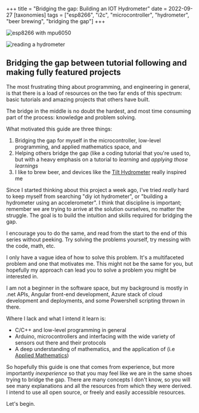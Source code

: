 +++
title = "Bridging the gap: Building an IOT Hydrometer"
date = 2022-09-27
[taxonomies]
tags = ["esp8266", "i2c", "microcontroller", "hydrometer", "beer brewing", "bridging the gap"]
+++

![esp8266 with mpu6050](/images/building_a_hydrometer/project.webp)

![reading a hydrometer](/images/building_a_hydrometer/hydrometer.webp)

## Bridging the gap between tutorial following and making fully featured projects

The most frustrating thing about programming, and engineering in general, is that there is a load of resources on the two far ends of this spectrum: basic tutorials and amazing projects that others have built.

The bridge in the middle is no doubt the hardest, and most time consuming part of the process: knowledge and problem solving.

What motivated this guide are three things:

1. Bridging the gap for myself in the microcontroller, low-level programming, and applied mathematics space, and
2. Helping others bridge the gap (like a coding tutorial that you're used to, but with a heavy emphasis on a tutorial to *learning* and *applying those learnings*
3. I like to brew beer, and devices like the [Tilt Hydrometer](https://tilthydrometer.com/) really inspired me

Since I started thinking about this project a week ago, I've tried *really* hard to keep myself from searching "diy iot hydrometer", or "building a hydrometer using an accelerometer". I think that discipline is important; remember we are trying to arrive at the solution ourselves, no matter the struggle. The goal is to build the intuition and skills required for bridging the gap.

I encourage you to do the same, and read from the start to the end of this series without peeking. Try solving the problems yourself, try messing with the code, math, etc.

I only have a vague idea of how to solve this problem. It's a multifaceted problem and one that motivates me. 
This might not be the same for you, but hopefully my approach can lead you to solve a problem you might be interested in.

I am not a beginner in the software space, but my background is mostly in .net APIs, Angular front-end development, Azure stack of cloud development and deployments, and some Powershell scripting thrown in there.

Where I lack and what I intend it learn is:
- C/C++ and low-level programming in general
- Arduino, microcontrollers and interfacing with the wide variety of sensors out there and their protocols
- A deep understanding of mathematics, and the application of (i.e [Applied Mathematics](https://en.wikipedia.org/wiki/Applied_mathematics))

So hopefully this guide is one that comes from experience, but more importantly *inexperience* so that you may feel like we are in the same shoes trying to bridge the gap. There are many concepts I don't know, so you will see many explanations and all the resources from which they were derived. I intend to use all open source, or freely and easily accessible resources.

Let's begin.
